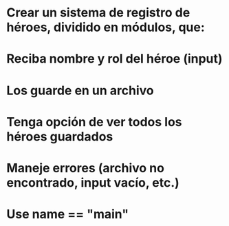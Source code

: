 # Crear un sistema de registro de héroes, dividido en módulos, que:

#     Reciba nombre y rol del héroe (input)

#     Los guarde en un archivo

#     Tenga opción de ver todos los héroes guardados

#     Maneje errores (archivo no encontrado, input vacío, etc.)

#     Use __name__ == "__main__"